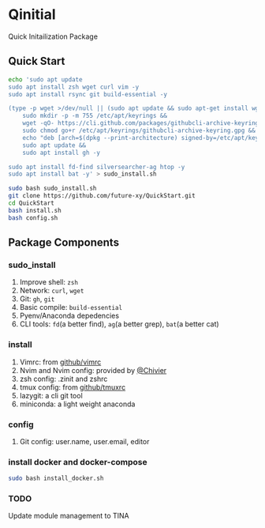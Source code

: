 # Qinitial

Quick Initailization Package

## Quick Start

```bash
echo 'sudo apt update
sudo apt install zsh wget curl vim -y
sudo apt install rsync git build-essential -y

(type -p wget >/dev/null || (sudo apt update && sudo apt-get install wget -y)) &&
	sudo mkdir -p -m 755 /etc/apt/keyrings &&
	wget -qO- https://cli.github.com/packages/githubcli-archive-keyring.gpg | sudo tee /etc/apt/keyrings/githubcli-archive-keyring.gpg >/dev/null &&
	sudo chmod go+r /etc/apt/keyrings/githubcli-archive-keyring.gpg &&
	echo "deb [arch=$(dpkg --print-architecture) signed-by=/etc/apt/keyrings/githubcli-archive-keyring.gpg] https://cli.github.com/packages stable main" | sudo tee /etc/apt/sources.list.d/github-cli.list >/dev/null &&
	sudo apt update &&
	sudo apt install gh -y

sudo apt install fd-find silversearcher-ag htop -y
sudo apt install bat -y' > sudo_install.sh

sudo bash sudo_install.sh
git clone https://github.com/future-xy/QuickStart.git
cd QuickStart
bash install.sh
bash config.sh
```

## Package Components

### sudo_install

1. Improve shell: `zsh`
2. Network: `curl`, `wget`
3. Git: `gh`, `git`
4. Basic compile: `build-essential`
5. Pyenv/Anaconda depedencies
6. CLI tools: `fd`(a better find), `ag`(a better grep), `bat`(a better cat)

### install

1. Vimrc: from [github/vimrc](https://github.com/amix/vimrc)
2. Nvim and Nvim config: provided by [@Chivier](https://github.com/Chivier)
3. zsh config: .zinit and zshrc
4. tmux config: from [github/tmuxrc](https://github.com/rxrc/tmuxrc)
5. lazygit: a cli git tool
6. miniconda: a light weight anaconda

### config

1. Git config: user.name, user.email, editor

### install docker and docker-compose

```bash
sudo bash install_docker.sh
```


### TODO

Update module management to TINA

